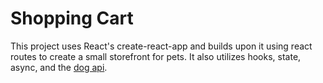 # Shopping Cart

This project uses React's create-react-app and builds upon it using react routes to create a small storefront for pets. It also utilizes hooks, state, async, and the [dog api](https://dog.ceo/dog-api/).
